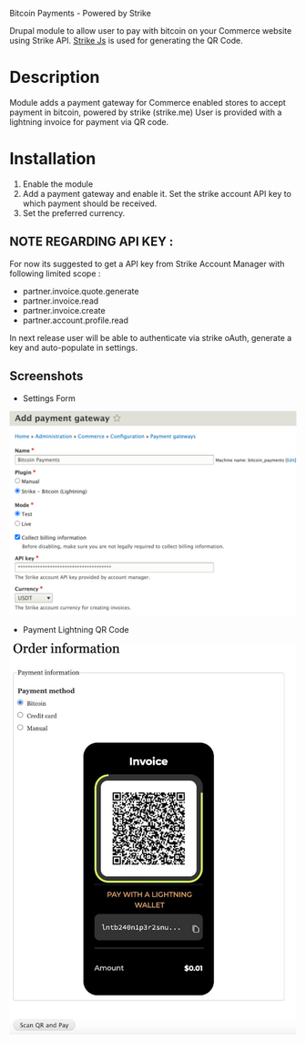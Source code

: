 Bitcoin Payments - Powered by Strike

Drupal module to allow user to pay with bitcoin on your Commerce website using Strike API.
[Strike Js](https://github.com/rahulbile/strike-js) is used for generating the QR Code.

# Description

Module adds a payment gateway for Commerce enabled stores to accept payment in bitcoin, powered by strike (strike.me)
User is provided with a lightning invoice for payment via QR code.

# Installation

1. Enable the module
2. Add a payment gateway and enable it. Set the strike account API key to which payment should be received.
4. Set the preferred currency.

## NOTE REGARDING API KEY :
For now its suggested to get a API key from Strike Account Manager with following limited scope :
* partner.invoice.quote.generate
* partner.invoice.read
* partner.invoice.create
* partner.account.profile.read

In next release user will be able to authenticate via strike oAuth, generate a key and auto-populate in settings.

## Screenshots

  - Settings Form

  ![AddPaymentGateway.png](/assets/images/AddPaymentGateway.png?raw=true "Payment Gateway Settings")

  - Payment Lightning QR Code

  ![checkout.jpg](/assets/images/checkout.jpg?raw=true "Payment Checkout")
